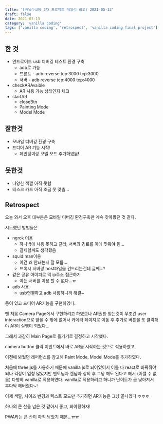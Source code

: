 ```yaml
---
title: '[바닐라코딩 2차 프로젝트 데일리 회고] 2021-05-13'
draft: false
date: 2021-05-13
category: 'vanilla coding'
tags: ['vanilla coding', 'retrospect', 'vanilla coding final project']
---
```




## 한 것

- 안드로이드 usb 디버깅 테스트 환경 구축
  - adb로 가능
  - 프론트 - adb reverse tcp:3000 tcp:3000
  - 서버 - adb reverse tcp:4000 tcp:4000
- checkARAvaible
  - AR 사용 가능 상태인지 체크
- startAR
  - closeBtn
  - Painting Mode
  - Model Mode

## 잘한것

- 모바일 디버깅 환경 구축
- 드디어 AR 기능 시작!
  - 페인팅이랑 모델 모드 추가하였음!

## 못한것

- 다양한 색깔 아직 못함
- 테스크 카드 아직 조금 못 맞춤...

## Retrospect

오늘 와서 오후 대부분은 모바일 디버깅 환경구축만 계속 찾아봤던 것 같다.

시도했던 방법들은

- ngrok 이용
  - 하나밖에 사용 못하고 클라, 서버의 경로를 이에 맞춰야 됨...
  - 결제할까도 생각했음
- squid man이용
  - 이건 왜 안돼는지 잘 모름...
  - 프록시 서버랑 host파일을 건드리는건데 글쎄...?
- 같은 공유 아이피로 맥 ip주소 접근하기
  - 이는 서버를 이용 할 수 없다...ㅠ
- adb 사용
  - usb연결하고 adb 사용하니까 해결~

등이 있고 드디어 AR기능을 구현하였다.

맨 처음 Camera Page에서 구현하려고 하였으나 AR권한 얻는것이 무조건 user interaction으로 얻을 수 밖에 없어서 카메라 페이지로 이동 후 추가로 버튼을 또 클릭해야 AR이 실행이 되었다...

그래서 과감히 Main Page로 옮기기로 결정하고 시작했다.

camera button 클릭 이벤트에서 바로 AR을 시작하는 것으로 적용하였고,

이전에 봐뒀던 레퍼런스를 참고해 Paint Mode, Model Mode를 추가하였다.

처음에 three.js를 사용하기 때문에 vanilla js로 되어있어서 이를 다 react로 바꿔줘야되나 걱정이 엄청 많았지만 멘토님과 켄님과 상의 후 그냥 해도 된다고 해서 (어쩔 수 없음) 다행히 vanilla로 적용하였다. vanilla로 적용하려고 하니까 난이도가 급 낮아져서 후다닥 해버렸다~!

이제 색깔, 사이즈 변경과 텍스트 모드만 추가하면 AR기능은 그냥 끝나겠다 ㅎㅎㅎ

하나의 큰 산을 넘은 것 같아서 좋고, 화이팅하자!

PWA라는 큰 산이 아직 남았기 때문...ㅠㅠ
